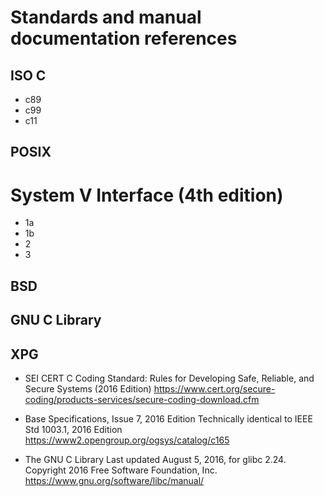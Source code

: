 # Standards and manual documentation references

## ISO C

- c89
- c99
- c11

## POSIX

# System V Interface (4th edition)
- 1a
- 1b
- 2
- 3

## BSD

## GNU C Library

## XPG

* SEI CERT C Coding Standard: Rules for Developing Safe, Reliable, and Secure Systems (2016 Edition)
  https://www.cert.org/secure-coding/products-services/secure-coding-download.cfm

* Base Specifications, Issue 7, 2016 Edition
  Technically identical to IEEE Std 1003.1, 2016 Edition
  https://www2.opengroup.org/ogsys/catalog/c165

* The GNU C Library
Last updated August 5, 2016, for glibc 2.24.
Copyright 2016 Free Software Foundation, Inc.
https://www.gnu.org/software/libc/manual/
